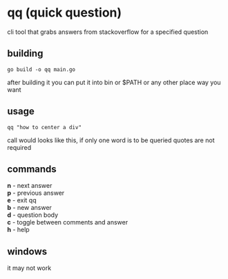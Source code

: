# qq (quick question)
cli tool that grabs answers from stackoverflow for a specified question
## building
    go build -o qq main.go
after building it you can put it into bin or $PATH or any other place way you want

## usage
    qq "how to center a div"
call would looks like this, if only one word is to be queried quotes are not required

## commands
**n** - next answer <br/>
**p** - previous answer <br/>
**e** - exit qq <br/>
**b** - new answer <br/>
**d** - question body <br/>
**c** - toggle between comments and answer <br />
**h** - help <br/>

## windows
it may not work
